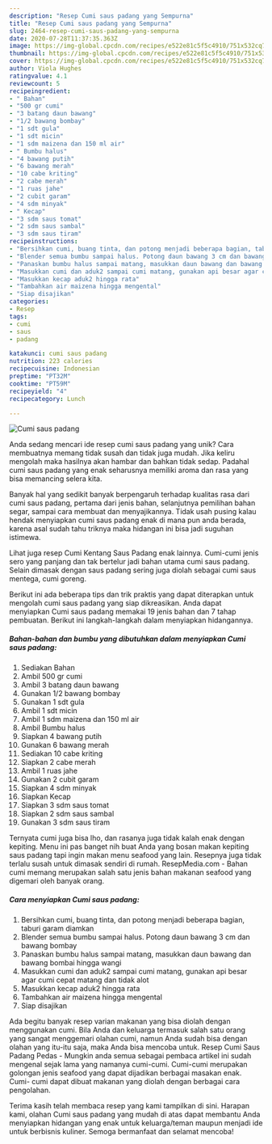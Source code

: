```yaml
---
description: "Resep Cumi saus padang yang Sempurna"
title: "Resep Cumi saus padang yang Sempurna"
slug: 2464-resep-cumi-saus-padang-yang-sempurna
date: 2020-07-28T11:37:35.363Z
image: https://img-global.cpcdn.com/recipes/e522e81c5f5c4910/751x532cq70/cumi-saus-padang-foto-resep-utama.jpg
thumbnail: https://img-global.cpcdn.com/recipes/e522e81c5f5c4910/751x532cq70/cumi-saus-padang-foto-resep-utama.jpg
cover: https://img-global.cpcdn.com/recipes/e522e81c5f5c4910/751x532cq70/cumi-saus-padang-foto-resep-utama.jpg
author: Viola Hughes
ratingvalue: 4.1
reviewcount: 5
recipeingredient:
- " Bahan"
- "500 gr cumi"
- "3 batang daun bawang"
- "1/2 bawang bombay"
- "1 sdt gula"
- "1 sdt micin"
- "1 sdm maizena dan 150 ml air"
- " Bumbu halus"
- "4 bawang putih"
- "6 bawang merah"
- "10 cabe kriting"
- "2 cabe merah"
- "1 ruas jahe"
- "2 cubit garam"
- "4 sdm minyak"
- " Kecap"
- "3 sdm saus tomat"
- "2 sdm saus sambal"
- "3 sdm saus tiram"
recipeinstructions:
- "Bersihkan cumi, buang tinta, dan potong menjadi beberapa bagian, taburi garam diamkan"
- "Blender semua bumbu sampai halus. Potong daun bawang 3 cm dan bawang bombay"
- "Panaskan bumbu halus sampai matang, masukkan daun bawang dan bawang bombai hingga wangi"
- "Masukkan cumi dan aduk2 sampai cumi matang, gunakan api besar agar cumi cepat matang dan tidak alot"
- "Masukkan kecap aduk2 hingga rata"
- "Tambahkan air maizena hingga mengental"
- "Siap disajikan"
categories:
- Resep
tags:
- cumi
- saus
- padang

katakunci: cumi saus padang 
nutrition: 223 calories
recipecuisine: Indonesian
preptime: "PT32M"
cooktime: "PT59M"
recipeyield: "4"
recipecategory: Lunch

---
```



![Cumi saus padang](https://img-global.cpcdn.com/recipes/e522e81c5f5c4910/751x532cq70/cumi-saus-padang-foto-resep-utama.jpg)

Anda sedang mencari ide resep cumi saus padang yang unik? Cara membuatnya memang tidak susah dan tidak juga mudah. Jika keliru mengolah maka hasilnya akan hambar dan bahkan tidak sedap. Padahal cumi saus padang yang enak seharusnya memiliki aroma dan rasa yang bisa memancing selera kita.

Banyak hal yang sedikit banyak berpengaruh terhadap kualitas rasa dari cumi saus padang, pertama dari jenis bahan, selanjutnya pemilihan bahan segar, sampai cara membuat dan menyajikannya. Tidak usah pusing kalau hendak menyiapkan cumi saus padang enak di mana pun anda berada, karena asal sudah tahu triknya maka hidangan ini bisa jadi suguhan istimewa.

Lihat juga resep Cumi Kentang Saus Padang enak lainnya. Cumi-cumi jenis sero yang panjang dan tak bertelur jadi bahan utama cumi saus padang. Selain dimasak dengan saus padang sering juga diolah sebagai cumi saus mentega, cumi goreng.


Berikut ini ada beberapa tips dan trik praktis yang dapat diterapkan untuk mengolah cumi saus padang yang siap dikreasikan. Anda dapat menyiapkan Cumi saus padang memakai 19 jenis bahan dan 7 tahap pembuatan. Berikut ini langkah-langkah dalam menyiapkan hidangannya.

<!--inarticleads1-->

##### Bahan-bahan dan bumbu yang dibutuhkan dalam menyiapkan Cumi saus padang:

1. Sediakan  Bahan
1. Ambil 500 gr cumi
1. Ambil 3 batang daun bawang
1. Gunakan 1/2 bawang bombay
1. Gunakan 1 sdt gula
1. Ambil 1 sdt micin
1. Ambil 1 sdm maizena dan 150 ml air
1. Ambil  Bumbu halus
1. Siapkan 4 bawang putih
1. Gunakan 6 bawang merah
1. Sediakan 10 cabe kriting
1. Siapkan 2 cabe merah
1. Ambil 1 ruas jahe
1. Gunakan 2 cubit garam
1. Siapkan 4 sdm minyak
1. Siapkan  Kecap
1. Siapkan 3 sdm saus tomat
1. Siapkan 2 sdm saus sambal
1. Gunakan 3 sdm saus tiram


Ternyata cumi juga bisa lho, dan rasanya juga tidak kalah enak dengan kepiting. Menu ini pas banget nih buat Anda yang bosan makan kepiting saus padang tapi ingin makan menu seafood yang lain. Resepnya juga tidak terlalu susah untuk dimasak sendiri di rumah. ResepMedia.com - Bahan cumi memang merupakan salah satu jenis bahan makanan seafood yang digemari oleh banyak orang. 

<!--inarticleads2-->

##### Cara menyiapkan Cumi saus padang:

1. Bersihkan cumi, buang tinta, dan potong menjadi beberapa bagian, taburi garam diamkan
1. Blender semua bumbu sampai halus. Potong daun bawang 3 cm dan bawang bombay
1. Panaskan bumbu halus sampai matang, masukkan daun bawang dan bawang bombai hingga wangi
1. Masukkan cumi dan aduk2 sampai cumi matang, gunakan api besar agar cumi cepat matang dan tidak alot
1. Masukkan kecap aduk2 hingga rata
1. Tambahkan air maizena hingga mengental
1. Siap disajikan


Ada begitu banyak resep varian makanan yang bisa diolah dengan menggunakan cumi. Bila Anda dan keluarga termasuk salah satu orang yang sangat menggemari olahan cumi, namun Anda sudah bisa dengan olahan yang itu-itu saja, maka Anda bisa mencoba untuk. Resep Cumi Saus Padang Pedas - Mungkin anda semua sebagai pembaca artikel ini sudah mengenal sejak lama yang namanya cumi-cumi. Cumi-cumi merupakan golongan jenis seafood yang dapat dijadikan berbagai masakan enak. Cumi- cumi dapat dibuat makanan yang diolah dengan berbagai cara pengolahan. 

Terima kasih telah membaca resep yang kami tampilkan di sini. Harapan kami, olahan Cumi saus padang yang mudah di atas dapat membantu Anda menyiapkan hidangan yang enak untuk keluarga/teman maupun menjadi ide untuk berbisnis kuliner. Semoga bermanfaat dan selamat mencoba!
